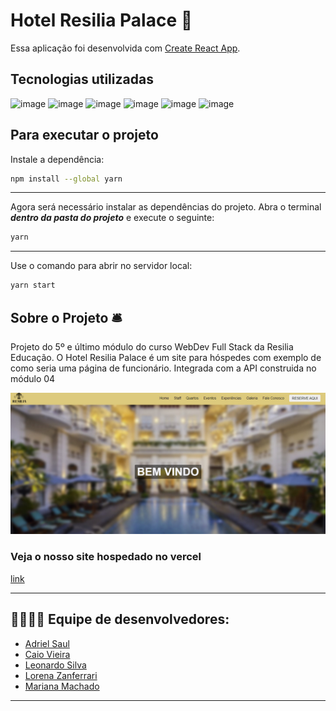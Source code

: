 # Hotel Resilia Palace 🏨

Essa aplicação foi desenvolvida com [Create React App](https://github.com/facebook/create-react-app).

## Tecnologias utilizadas
![image](https://img.shields.io/badge/React-20232A?style=for-the-badge&logo=react&logoColor=61DAFB)  ![image](https://img.shields.io/badge/Vercel-000000?style=for-the-badge&logo=vercel&logoColor=white)  ![image](https://img.shields.io/badge/CSS3-1572B6?style=for-the-badge&logo=css3&logoColor=white)  ![image](https://img.shields.io/badge/GIT-E44C30?style=for-the-badge&logo=git&logoColor=white)  ![image](https://img.shields.io/badge/GitHub-100000?style=for-the-badge&logo=github&logoColor=white)  ![image](https://img.shields.io/badge/Heroku-430098?style=for-the-badge&logo=heroku&logoColor=white) 

## Para executar o projeto

Instale a dependência:
```bash
npm install --global yarn
```

***
Agora será necessário instalar as dependências do projeto. Abra o terminal **_dentro da pasta do projeto_** e execute o seguinte:
```bash
yarn
```

***
Use o comando para abrir no servidor local:
```bash
yarn start
```

## Sobre o Projeto 🛎️
<p>Projeto do 5º e último módulo do curso WebDev Full Stack da Resilia Educação. O Hotel Resilia Palace é um site para hóspedes com exemplo de como seria uma página de funcionário. Integrada com a API construida no módulo 04 </p>

<img src="src/assets/img/homePrint.jpg" width="" alt=""> 
 </div>
 
### Veja o nosso site hospedado no vercel
[link](https://hotelresiliapalace.vercel.app/)

***

## 👨‍💻👩‍💻 Equipe de desenvolvedores:

- <a href = "https://www.linkedin.com/in/adrielsaul/"> Adriel Saul </a>
- <a href = "https://www.linkedin.com/in/caiovieiralima/"> Caio Vieira </a>
- <a href = "https://www.linkedin.com/in/leoosilva/"> Leonardo Silva </a>
- <a href = "https://www.linkedin.com/in/lorena-zanferrari-7a60a9126/"> Lorena Zanferrari </a>
- <a href = "https://www.linkedin.com/in/marianamachado9/"> Mariana Machado </a>
***
